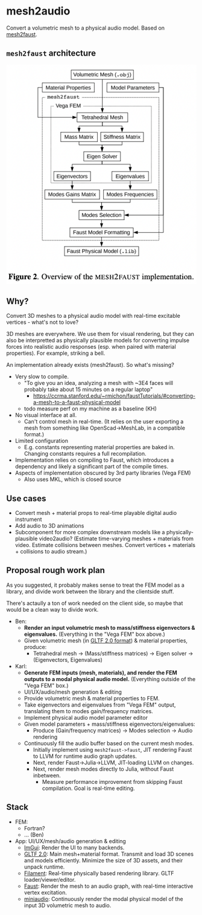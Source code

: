# mesh2audio

Convert a volumetric mesh to a physical audio model. Based on [mesh2faust](https://hal.science/hal-03162901/document).

## `mesh2faust` architecture

![](mesh2faust_impl_overview.png)

## Why?

Convert 3D meshes to a physical audio model with real-time excitable vertices - what's not to love?

3D meshes are everywhere.
We use them for visual rendering, but they can also be interpretted as physically plausible models for converting impulse forces into realistic audio responses (esp. when paired with material properties).
For example, striking a bell.

An implementation already exists (mesh2faust).
So what's missing?

- Very slow to compile.
  - "To give you an idea, analyzing a mesh with ~3E4 faces will probably take about 15 minutes on a regular laptop"
    - https://ccrma.stanford.edu/~rmichon/faustTutorials/#converting-a-mesh-to-a-faust-physical-model
  - todo measure perf on my machine as a baseline (KH)
- No visual interface at all.
  - Can't control mesh in real-time.
    (It relies on the user exporting a mesh from something like OpenScad->MeshLab, in a compatible format.)
- Limited configuration
  - E.g. constants representing material properties are baked in.
    Changing constants requires a full recompilation.
- Implementation relies on compiling to Faust, which introduces a dependency and likely a significant part of the compile times.
- Aspects of implementation obscured by 3rd party libraries (Vega FEM)
  - Also uses MKL, which is closed source

## Use cases

- Convert mesh + material props to real-time playable digital audio instrument
- Add audio to 3D animations
- Subcomponent for more complex downstream models like a physically-plausible video2audio?
  (Estimate time-varying meshes + materials from video. Estimate collisions between meshes. Convert vertices + materials + collisions to audio stream.)

## Proposal rough work plan

As you suggested, it probably makes sense to treat the FEM model as a library, and divide work between the library and the clientside stuff.

There's actaully a ton of work needed on the client side, so maybe that would be a clean way to divide work.

- Ben:
  - **Render an input volumetric mesh to mass/stiffness eigenvectors & eigenvalues.** (Everything in the "Vega FEM" box above.)
  - Given volumetric mesh (in [GLTF 2.0 format](https://github.com/KhronosGroup/glTF)) & material properties, produce:
    - Tetrahedral mesh -> (Mass/stiffness matrices) -> Eigen solver -> (Eigenvectors, Eigenvalues)
- Karl:
  - **Generate FEM inputs (mesh, materials), and render the FEM outputs to a modal physical audio model.** (Everything outside of the "Vega FEM" box.)
  - UI/UX/audio/mesh generation & editing
  - Provide volumetric mesh & material properties to FEM.
  - Take eigenvectors and eigenvalues from "Vega FEM" output, translating them to modes gain/frequency matrices.
  - Implement physical audio model parameter editor
  - Given model parameters + mass/stiffness eigenvectors/eigenvalues:
    - Produce (Gain/frequency matrices) -> Modes selection -> Audio rendering
  - Continuously fill the audio buffer based on the current mesh modes.
    - Initially implement using `mesh2faust->faust`, JIT rendering Faust to LLVM for runtime audio graph updates.
    - Next, render Faust->Julia->LLVM, JIT-loading LLVM on changes.
    - Next, render mesh modes directly to Julia, without Faust inbetween.
      - Measure performance improvement from skipping Faust compilation.
        Goal is real-time editing.

## Stack

- FEM:
  - Fortran?
  - ... (Ben)
- App: UI/UX/mesh/audio generation & editing
  - [ImGui](https://github.com/ocornut/imgui): Render the UI to many backends.
  - [GLTF 2.0](https://github.com/KhronosGroup/glTF): Main mesh+material format. Transmit and load 3D scenes and models efficiently.
    Minimize the size of 3D assets, and their unpack runtime.
  - [Filament](https://github.com/google/filament): Real-time physically based rendering library.
    GLTF loader/viewer/editor.
  - [Faust](https://github.com/grame-cncm/faust): Render the mesh to an audio graph, with real-time interactive vertex excitation.
  - [miniaudio](https://github.com/mackron/miniaudio): Continuously render the modal physical model of the input 3D volumetric mesh to audio.
